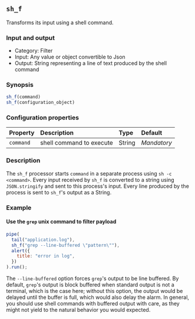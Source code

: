 ## `sh_f`

Transforms its input using a shell command.

### Input and output

* Category: Filter
* Input: Any value or object convertible to Json
* Output: String representing a line of text produced by the shell command

### Synopsis

```js
sh_f(command)
sh_f(configuration_object)
```

### Configuration properties

| Property | Description | Type | Default |
| :--- | :--- | :--- | :--- |
| `command` | shell command to execute | String | *Mandatory* | 

### Description

The `sh_f` processor starts `command` in a separate process using `sh -c <command>`. Every input received by
`sh_f` is converted to a string using `JSON.stringify` and sent to this process's input. Every line produced
by the process is sent to `sh_f`'s output as a String.

### Example

#### Use the `grep` unix command to filter payload

```js
pipe(
  tail("application.log"),
  sh_f("grep --line-buffered \"pattern\""),
  alert({
  	title: "error in log",
  })
).run();
```

The `--line-buffered` option forces `grep`'s output to be line buffered. By default, `grep`'s output is 
block buffered when standard output is not a terminal, which is the case here; without this option, the output 
would be delayed until the buffer is full, which would also delay the alarm. In general, you should use
shell commands with buffered output with care, as they might not yield to the natural behavior you would expected.
